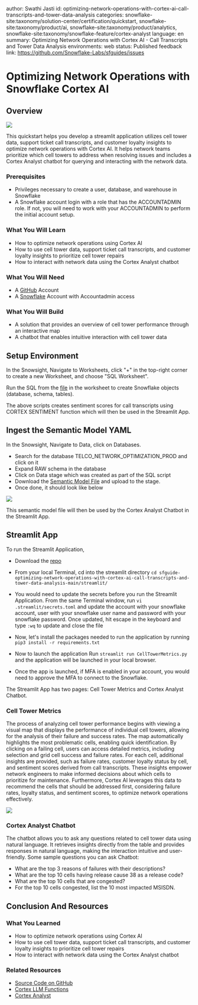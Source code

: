 author: Swathi Jasti
id: optimizing-network-operations-with-cortex-ai-call-transcripts-and-tower-data-analysis
categories: snowflake-site:taxonomy/solution-center/certification/quickstart, snowflake-site:taxonomy/product/ai, snowflake-site:taxonomy/product/analytics, snowflake-site:taxonomy/snowflake-feature/cortex-analyst
language: en
summary: Optimizing Network Operations with Cortex AI - Call Transcripts and Tower Data Analysis
environments: web
status: Published 
feedback link: https://github.com/Snowflake-Labs/sfguides/issues

# Optimizing Network Operations with Snowflake Cortex AI

## Overview

<img src="assets/network_operations_banner.png"/>

This quickstart helps you develop a streamlit application utilizes cell tower data, support ticket call transcripts, and customer loyalty insights to optimize network operations with Cortex AI. It helps network teams prioritize which cell towers to address when resolving issues and includes a Cortex Analyst chatbot for querying and interacting with the network data.

### Prerequisites
- Privileges necessary to create a user, database, and warehouse in Snowflake
- A Snowflake account login with a role that has the ACCOUNTADMIN role. If not, you will need to work with your ACCOUNTADMIN to perform the initial account setup.

### What You Will Learn
- How to optimize network operations using Cortex AI
- How to use cell tower data, support ticket call transcripts, and customer loyalty insights to prioritize cell tower repairs
- How to interact with network data using the Cortex Analyst chatbot

### What You Will Need
- A [GitHub](https://github.com/) Account
- A [Snowflake](https://app.snowflake.com/) Account with Accountadmin access

### What You Will Build
- A solution that provides an overview of cell tower performance through an interactive map
- A chatbot that enables intuitive interaction with cell tower data

## Setup Environment

In the Snowsight, Navigate to Worksheets, click "+" in the top-right corner to create a new Worksheet, and choose "SQL Worksheet".

Run the SQL from the [file](https://github.com/Snowflake-Labs/sfguide-optimizing-network-operations-with-cortex-ai-call-transcripts-and-tower-data-analysis/blob/main/scripts/setup.sql) in the worksheet to create Snowflake objects (database, schema, tables). 

The above scripts creates sentiment scores for call transcripts using CORTEX SENTIMENT function which will then be used in the Streamlit App. 

## Ingest the Semantic Model YAML

In the Snowsight, Navigate to Data, click on Databases.

- Search for the database TELCO_NETWORK_OPTIMIZATION_PROD and click on it
- Expand RAW schema in the database
- Click on Data stage which was created as part of the SQL script
- Download the [Semantic Model File](https://github.com/Snowflake-Labs/sfguide-optimizing-network-operations-with-cortex-ai-call-transcripts-and-tower-data-analysis/blob/main/streamlit/model/semantic_model.yaml) and upload to the stage.
- Once done, it should look like below

<img src="assets/model_upload.png"/>

This semantic model file will then be used by the Cortex Analyst Chatbot in the Streamlit App.

## Streamlit App

To run the Streamlit Application,

- Download the [repo](https://github.com/Snowflake-Labs/sfguide-optimizing-network-operations-with-cortex-ai-call-transcripts-and-tower-data-analysis/tree/main)

- From your local Terminal, cd into the streamlit directory `cd sfguide-optimizing-network-operations-with-cortex-ai-call-transcripts-and-tower-data-analysis-main/streamlit/`

- You would need to update the secrets before you run the Streamlit Application. From the same Terminal window, run `vi .streamlit/secrets.toml` and update the account with your snowflake account, user with your snowflake user name and password with your snowflake password. Once updated, hit escape in the keyboard and type `:wq` to update and close the file

- Now, let's install the packages needed to run the application by running `pip3 install -r requirements.txt`

- Now to launch the application Run `streamlit run CellTowerMetrics.py` and the application will be launched in your local browser.

- Once the app is launched, if MFA is enabled in your account, you would need to approve the MFA to connect to the Snowflake.


The Streamlit App has two pages: Cell Tower Metrics and Cortex Analyst Chatbot.

### Cell Tower Metrics
The process of analyzing cell tower performance begins with viewing a visual map that displays the performance of individual cell towers, allowing for the analysis of their failure and success rates. The map automatically highlights the most problematic cells, enabling quick identification. By clicking on a failing cell, users can access detailed metrics, including selection and grid cell success and failure rates. For each cell, additional insights are provided, such as failure rates, customer loyalty status by cell, and sentiment scores derived from call transcripts. These insights empower network engineers to make informed decisions about which cells to prioritize for maintenance. Furthermore, Cortex AI leverages this data to recommend the cells that should be addressed first, considering failure rates, loyalty status, and sentiment scores, to optimize network operations effectively.

<img src="assets/Architecture.png"/>

### Cortex Analyst Chatbot
The chatbot allows you to ask any questions related to cell tower data using natural language. It retrieves insights directly from the table and provides responses in natural language, making the interaction intuitive and user-friendly. Some sample questions you can ask Chatbot:

- What are the top 3 reasons of failures with their descriptions?
- What are the top 10 cells having release cause 38 as a release code?
- What are the top 10 cells that are congested?
- For the top 10 cells congested, list the 10 most impacted MSISDN.

## Conclusion And Resources

### What You Learned
- How to optimize network operations using Cortex AI
- How to use cell tower data, support ticket call transcripts, and customer loyalty insights to prioritize cell tower repairs
- How to interact with network data using the Cortex Analyst chatbot

### Related Resources
- [Source Code on GitHub](https://github.com/Snowflake-Labs/sfguide-optimizing-network-operations-with-cortex-ai-call-transcripts-and-tower-data-analysis/tree/main)
- [Cortex LLM Functions](https://docs.snowflake.com/en/user-guide/snowflake-cortex/llm-functions)
- [Cortex Analyst](https://docs.snowflake.com/en/user-guide/snowflake-cortex/cortex-analyst)
